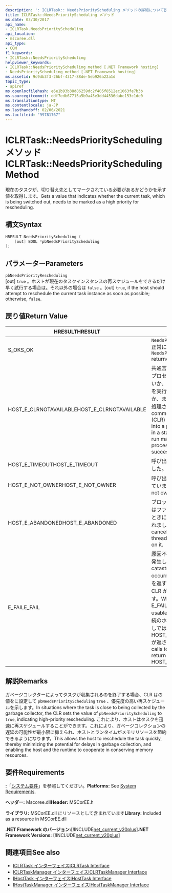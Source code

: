 ```yaml
---
description: ': ICLRTask:: NeedsPriorityScheduling メソッドの詳細について説明します。'
title: ICLRTask::NeedsPriorityScheduling メソッド
ms.date: 03/30/2017
api_name:
- ICLRTask.NeedsPriorityScheduling
api_location:
- mscoree.dll
api_type:
- COM
f1_keywords:
- ICLRTask::NeedsPriorityScheduling
helpviewer_keywords:
- ICLRTask::NeedsPriorityScheduling method [.NET Framework hosting]
- NeedsPriorityScheduling method [.NET Framework hosting]
ms.assetid: 9c9db3f3-26bf-4317-88de-5eb926a22a1d
topic_type:
- apiref
ms.openlocfilehash: e6e1b93b38d86259dc2f405f8512ec1063fe7b3b
ms.sourcegitcommit: ddf7edb67715a5b9a45e3dd44536dabc153c1de0
ms.translationtype: MT
ms.contentlocale: ja-JP
ms.lasthandoff: 02/06/2021
ms.locfileid: "99781767"
---
```

# <a name="iclrtaskneedspriorityscheduling-method"></a><span data-ttu-id="40aee-103">ICLRTask::NeedsPriorityScheduling メソッド</span><span class="sxs-lookup"><span data-stu-id="40aee-103">ICLRTask::NeedsPriorityScheduling Method</span></span>

<span data-ttu-id="40aee-104">現在のタスクが、切り替え先としてマークされている必要があるかどうかを示す値を取得します。</span><span class="sxs-lookup"><span data-stu-id="40aee-104">Gets a value that indicates whether the current task, which is being switched out, needs to be marked as a high priority for rescheduling.</span></span>  
  
## <a name="syntax"></a><span data-ttu-id="40aee-105">構文</span><span class="sxs-lookup"><span data-stu-id="40aee-105">Syntax</span></span>  
  
```cpp  
HRESULT NeedsPriorityScheduling (  
    [out] BOOL *pbNeedsPriorityScheduling  
);  
```  
  
## <a name="parameters"></a><span data-ttu-id="40aee-106">パラメーター</span><span class="sxs-lookup"><span data-stu-id="40aee-106">Parameters</span></span>  

 `pbNeedsPriorityRescheduling`  
 <span data-ttu-id="40aee-107">[out] `true` 。ホストが現在のタスクインスタンスの再スケジュールをできるだけ早く試行する場合は。それ以外の場合は `false` 。</span><span class="sxs-lookup"><span data-stu-id="40aee-107">[out] `true`, if the host should attempt to reschedule the current task instance as soon as possible; otherwise, `false`.</span></span>  
  
## <a name="return-value"></a><span data-ttu-id="40aee-108">戻り値</span><span class="sxs-lookup"><span data-stu-id="40aee-108">Return Value</span></span>  
  
|<span data-ttu-id="40aee-109">HRESULT</span><span class="sxs-lookup"><span data-stu-id="40aee-109">HRESULT</span></span>|<span data-ttu-id="40aee-110">説明</span><span class="sxs-lookup"><span data-stu-id="40aee-110">Description</span></span>|  
|-------------|-----------------|  
|<span data-ttu-id="40aee-111">S_OK</span><span class="sxs-lookup"><span data-stu-id="40aee-111">S_OK</span></span>|<span data-ttu-id="40aee-112">`NeedsPriorityRescheduling` 正常に返されました。</span><span class="sxs-lookup"><span data-stu-id="40aee-112">`NeedsPriorityRescheduling` returned successfully.</span></span>|  
|<span data-ttu-id="40aee-113">HOST_E_CLRNOTAVAILABLE</span><span class="sxs-lookup"><span data-stu-id="40aee-113">HOST_E_CLRNOTAVAILABLE</span></span>|<span data-ttu-id="40aee-114">共通言語ランタイム (CLR) がプロセスに読み込まれていないか、CLR がマネージコードを実行できない状態であるか、または呼び出しが正常に処理されていません。</span><span class="sxs-lookup"><span data-stu-id="40aee-114">The common language runtime (CLR) has not been loaded into a process, or the CLR is in a state in which it cannot run managed code or process the call successfully.</span></span>|  
|<span data-ttu-id="40aee-115">HOST_E_TIMEOUT</span><span class="sxs-lookup"><span data-stu-id="40aee-115">HOST_E_TIMEOUT</span></span>|<span data-ttu-id="40aee-116">呼び出しがタイムアウトしました。</span><span class="sxs-lookup"><span data-stu-id="40aee-116">The call timed out.</span></span>|  
|<span data-ttu-id="40aee-117">HOST_E_NOT_OWNER</span><span class="sxs-lookup"><span data-stu-id="40aee-117">HOST_E_NOT_OWNER</span></span>|<span data-ttu-id="40aee-118">呼び出し元がロックを所有していません。</span><span class="sxs-lookup"><span data-stu-id="40aee-118">The caller does not own the lock.</span></span>|  
|<span data-ttu-id="40aee-119">HOST_E_ABANDONED</span><span class="sxs-lookup"><span data-stu-id="40aee-119">HOST_E_ABANDONED</span></span>|<span data-ttu-id="40aee-120">ブロックされたスレッドまたはファイバーが待機しているときに、イベントが取り消されました。</span><span class="sxs-lookup"><span data-stu-id="40aee-120">An event was canceled while a blocked thread or fiber was waiting on it.</span></span>|  
|<span data-ttu-id="40aee-121">E_FAIL</span><span class="sxs-lookup"><span data-stu-id="40aee-121">E_FAIL</span></span>|<span data-ttu-id="40aee-122">原因不明の致命的なエラーが発生しました。</span><span class="sxs-lookup"><span data-stu-id="40aee-122">An unknown catastrophic failure occurred.</span></span> <span data-ttu-id="40aee-123">メソッドが E_FAIL を返すと、そのプロセス内で CLR が使用できなくなります。</span><span class="sxs-lookup"><span data-stu-id="40aee-123">When a method returns E_FAIL, the CLR is no longer usable within the process.</span></span> <span data-ttu-id="40aee-124">後続のホストメソッドの呼び出しでは HOST_E_CLRNOTAVAILABLE が返されます。</span><span class="sxs-lookup"><span data-stu-id="40aee-124">Subsequent calls to hosting methods return HOST_E_CLRNOTAVAILABLE.</span></span>|  
  
## <a name="remarks"></a><span data-ttu-id="40aee-125">解説</span><span class="sxs-lookup"><span data-stu-id="40aee-125">Remarks</span></span>  

 <span data-ttu-id="40aee-126">ガベージコレクターによってタスクが収集されるのを終了する場合、CLR はの値をに設定して `pbNeedsPriorityScheduling` `true` 、優先度の高い再スケジュールを示します。</span><span class="sxs-lookup"><span data-stu-id="40aee-126">In situations where the task is close to being collected by the garbage collector, the CLR sets the value of `pbNeedsPriorityScheduling` to `true`, indicating high-priority rescheduling.</span></span> <span data-ttu-id="40aee-127">これにより、ホストはタスクを迅速に再スケジュールすることができます。これにより、ガベージコレクションの遅延の可能性が最小限に抑えられ、ホストとランタイムがメモリリソースを節約できるようになります。</span><span class="sxs-lookup"><span data-stu-id="40aee-127">This allows the host to reschedule the task quickly, thereby minimizing the potential for delays in garbage collection, and enabling the host and the runtime to cooperate in conserving memory resources.</span></span>  
  
## <a name="requirements"></a><span data-ttu-id="40aee-128">要件</span><span class="sxs-lookup"><span data-stu-id="40aee-128">Requirements</span></span>  

 <span data-ttu-id="40aee-129">**:**「[システム要件](../../get-started/system-requirements.md)」を参照してください。</span><span class="sxs-lookup"><span data-stu-id="40aee-129">**Platforms:** See [System Requirements](../../get-started/system-requirements.md).</span></span>  
  
 <span data-ttu-id="40aee-130">**ヘッダー:** Mscoree.dll</span><span class="sxs-lookup"><span data-stu-id="40aee-130">**Header:** MSCorEE.h</span></span>  
  
 <span data-ttu-id="40aee-131">**ライブラリ:** MSCorEE.dll にリソースとして含まれています</span><span class="sxs-lookup"><span data-stu-id="40aee-131">**Library:** Included as a resource in MSCorEE.dll</span></span>  
  
 <span data-ttu-id="40aee-132">**.NET Framework のバージョン:**[!INCLUDE[net_current_v20plus](../../../../includes/net-current-v20plus-md.md)]</span><span class="sxs-lookup"><span data-stu-id="40aee-132">**.NET Framework Versions:** [!INCLUDE[net_current_v20plus](../../../../includes/net-current-v20plus-md.md)]</span></span>  
  
## <a name="see-also"></a><span data-ttu-id="40aee-133">関連項目</span><span class="sxs-lookup"><span data-stu-id="40aee-133">See also</span></span>

- [<span data-ttu-id="40aee-134">ICLRTask インターフェイス</span><span class="sxs-lookup"><span data-stu-id="40aee-134">ICLRTask Interface</span></span>](iclrtask-interface.md)
- [<span data-ttu-id="40aee-135">ICLRTaskManager インターフェイス</span><span class="sxs-lookup"><span data-stu-id="40aee-135">ICLRTaskManager Interface</span></span>](iclrtaskmanager-interface.md)
- [<span data-ttu-id="40aee-136">IHostTask インターフェイス</span><span class="sxs-lookup"><span data-stu-id="40aee-136">IHostTask Interface</span></span>](ihosttask-interface.md)
- [<span data-ttu-id="40aee-137">IHostTaskManager インターフェイス</span><span class="sxs-lookup"><span data-stu-id="40aee-137">IHostTaskManager Interface</span></span>](ihosttaskmanager-interface.md)
